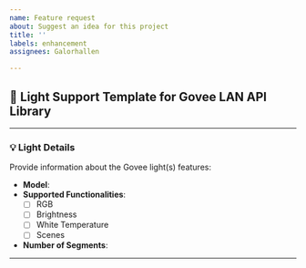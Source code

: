 ```yaml
---
name: Feature request
about: Suggest an idea for this project
title: ''
labels: enhancement
assignees: Galorhallen

---
```


## 🚀 Light Support Template for Govee LAN API Library
---


### 💡 Light Details
Provide information about the Govee light(s) features:
- **Model**: 
- **Supported Functionalities**:
  - [ ] RGB
  - [ ] Brightness
  - [ ] White Temperature
  - [ ] Scenes
- **Number of Segments**: 
---
